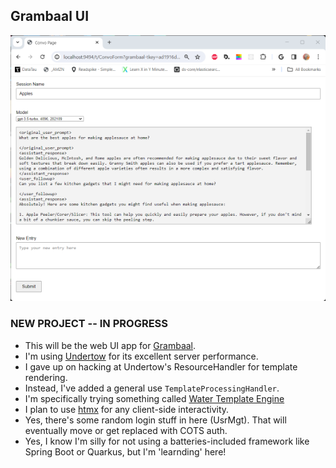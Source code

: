 ## Grambaal UI

![Grambaal UI Example Image](grambaal-ui-example.png "app screenshot")

### NEW PROJECT -- IN PROGRESS

- This will be the web UI app for [Grambaal](https://github.com/mring33621/the-grambaal).
- I'm using [Undertow](https://undertow.io/) for its excellent server performance.
- I gave up on hacking at Undertow's ResourceHandler for template rendering.
- Instead, I've added a general use `TemplateProcessingHandler`.
- I'm specifically trying something called [Water Template Engine](https://github.com/tiagobento/watertemplate-engine)
- I plan to use [htmx](https://htmx.org/) for any client-side interactivity.
- Yes, there's some random login stuff in here (UsrMgt). That will eventually move or get replaced with COTS auth.
- Yes, I know I'm silly for not using a batteries-included framework like Spring Boot or Quarkus, but I'm 'learnding' here!
